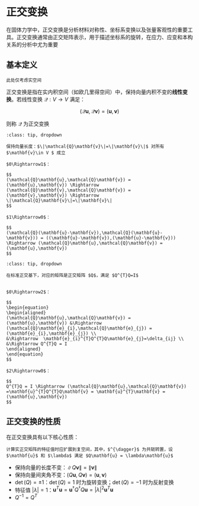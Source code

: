 # 正交变换

<span class="gray-text">
在固体力学中，正交变换是分析材料对称性、坐标系变换以及张量客观性的重要工具。正交变换通常由正交矩阵表示，用于描述坐标系的旋转，在应力、应变和本构关系的分析中尤为重要
</span>

## 基本定义

```{margin}
此处仅考虑实空间
```

正交变换是指在实内积空间（如欧几里得空间）中，保持向量内积不变的**线性变换**。若线性变换 $\mathcal{Q}:V\rightarrow V$ 满足：

$$
(\mathcal{Q}\mathbf{u},\mathcal{Q}\mathbf{v}) = (\mathbf{u},\mathbf{v})
$$

则称 $\mathcal{Q}$ 为正交变换


```{admonition} 等价定义一
:class: tip, dropdown

保持向量长度：$\|\mathcal{Q}\mathbf{v}\|=\|\mathbf{v}\|$ 对所有 $\mathbf{v}\in V $ 成立

$0\Rightarrow1$：

$$
(\mathcal{Q}\mathbf{u},\mathcal{Q}\mathbf{v}) = (\mathbf{u},\mathbf{v}) \Rightarrow (\mathcal{Q}\mathbf{v},\mathcal{Q}\mathbf{v}) = (\mathbf{v},\mathbf{v}) \Rightarrow \|\mathcal{Q}\mathbf{v}\|=\|\mathbf{v}\|
$$

$1\Rightarrow0$：

$$
(\mathcal{Q}(\mathbf{u}-\mathbf{v}),\mathcal{Q}(\mathbf{u}-\mathbf{v})) = ((\mathbf{u}-\mathbf{v}),(\mathbf{u}-\mathbf{v})) \Rightarrow (\mathcal{Q}\mathbf{u},\mathcal{Q}\mathbf{v}) = (\mathbf{u},\mathbf{v}) 
$$

```

```{admonition} 等价定义二
:class: tip, dropdown

在标准正交基下，对应的矩阵是正交矩阵 $Q$，满足 $Q^{T}Q=I$


$0\Rightarrow2$：

$$
\begin{equation}
\begin{aligned}
(\mathcal{Q}\mathbf{u},\mathcal{Q}\mathbf{v}) = (\mathbf{u},\mathbf{v}) &\Rightarrow (\mathcal{Q}\mathbf{e}_{i},\mathcal{Q}\mathbf{e}_{j}) = (\mathbf{e}_{i},\mathbf{e}_{j}) \\ 
&\Rightarrow  \mathbf{e}_{i}^{T}Q^{T}Q\mathbf{e}_{j}=\delta_{ij} \\
&\Rightarrow Q^{T}Q = I
\end{aligned}
\end{equation}
$$

$2\Rightarrow0$：

$$
Q^{T}Q = I \Rightarrow (\mathcal{Q}\mathbf{u},\mathcal{Q}\mathbf{v}) =\mathbf{u}^{T}Q^{T}Q\mathbf{v} = \mathbf{u}^{T}\mathbf{v} = (\mathbf{u},\mathbf{v})
$$

```

## 正交变换的性质

在正交变换具有以下核心性质：

```{margin}
计算实正交矩阵的特征值时应扩展到复空间，其中，$^{\dagger}$ 为共轭转置，设 $\mathbf{u}$ 和 $\lambda$ 满足 $Q\mathbf{u} = \lambda\mathbf{u}$
```

- 保持向量的长度不变：$\|Q\mathbf{v}\|=\|\mathbf{v}\|$
- 保持向量间夹角不变：$(Q\mathbf{u},Q\mathbf{v}) = (\mathbf{u},\mathbf{v})$
- $\det(Q)=\pm1$：$\det(Q)=1$ 时为旋转变换；$\det(Q)=-1$ 时为反射变换
- 特征值 $|\lambda| = 1$：$\mathbf{u}^{T}\mathbf{u} = \mathbf{u}^{\dagger}Q^{\dagger}Q\mathbf{u}=|\lambda|^2\mathbf{u}^{T}\mathbf{u}$
- $Q^{-1} = Q^{T}$




